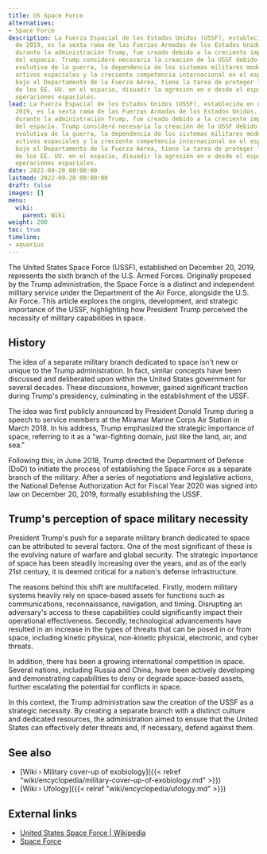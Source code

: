 ```yaml
---
title: US Space Force
alternatives:
- Space Force
description: La Fuerza Espacial de los Estados Unidos (USSF), establecida en diciembre
  de 2019, es la sexta rama de las Fuerzas Armadas de los Estados Unidos. Conceptualizado
  durante la administración Trump, fue creado debido a la creciente importancia estratégica
  del espacio. Trump consideró necesaria la creación de la USSF debido a la naturaleza
  evolutiva de la guerra, la dependencia de los sistemas militares modernos de los
  activos espaciales y la creciente competencia internacional en el espacio. La USSF,
  bajo el Departamento de la Fuerza Aérea, tiene la tarea de proteger los intereses
  de los EE. UU. en el espacio, disuadir la agresión en o desde el espacio y realizar
  operaciones espaciales.
lead: La Fuerza Espacial de los Estados Unidos (USSF), establecida en diciembre de
  2019, es la sexta rama de las Fuerzas Armadas de los Estados Unidos. Conceptualizado
  durante la administración Trump, fue creado debido a la creciente importancia estratégica
  del espacio. Trump consideró necesaria la creación de la USSF debido a la naturaleza
  evolutiva de la guerra, la dependencia de los sistemas militares modernos de los
  activos espaciales y la creciente competencia internacional en el espacio. La USSF,
  bajo el Departamento de la Fuerza Aérea, tiene la tarea de proteger los intereses
  de los EE. UU. en el espacio, disuadir la agresión en o desde el espacio y realizar
  operaciones espaciales.
date: 2022-09-20 00:00:00
lastmod: 2022-09-20 00:00:00
draft: false
images: []
menu:
  wiki:
    parent: Wiki
weight: 200
toc: true
timeline:
- aquarius
---
```


The United States Space Force (USSF), established on December 20, 2019, represents the sixth branch of the U.S. Armed Forces. Originally proposed by the Trump administration, the Space Force is a distinct and independent military service under the Department of the Air Force, alongside the U.S. Air Force. This article explores the origins, development, and strategic importance of the USSF, highlighting how President Trump perceived the necessity of military capabilities in space.

## History

The idea of a separate military branch dedicated to space isn't new or unique to the Trump administration. In fact, similar concepts have been discussed and deliberated upon within the United States government for several decades. These discussions, however, gained significant traction during Trump's presidency, culminating in the establishment of the USSF.

The idea was first publicly announced by President Donald Trump during a speech to service members at the Miramar Marine Corps Air Station in March 2018. In his address, Trump emphasized the strategic importance of space, referring to it as a "war-fighting domain, just like the land, air, and sea."

Following this, in June 2018, Trump directed the Department of Defense (DoD) to initiate the process of establishing the Space Force as a separate branch of the military. After a series of negotiations and legislative actions, the National Defense Authorization Act for Fiscal Year 2020 was signed into law on December 20, 2019, formally establishing the USSF.

## Trump's perception of space military necessity

President Trump's push for a separate military branch dedicated to space can be attributed to several factors. One of the most significant of these is the evolving nature of warfare and global security. The strategic importance of space has been steadily increasing over the years, and as of the early 21st century, it is deemed critical for a nation's defense infrastructure.

The reasons behind this shift are multifaceted. Firstly, modern military systems heavily rely on space-based assets for functions such as communications, reconnaissance, navigation, and timing. Disrupting an adversary's access to these capabilities could significantly impact their operational effectiveness. Secondly, technological advancements have resulted in an increase in the types of threats that can be posed in or from space, including kinetic physical, non-kinetic physical, electronic, and cyber threats.

In addition, there has been a growing international competition in space. Several nations, including Russia and China, have been actively developing and demonstrating capabilities to deny or degrade space-based assets, further escalating the potential for conflicts in space.

In this context, the Trump administration saw the creation of the USSF as a strategic necessity. By creating a separate branch with a distinct culture and dedicated resources, the administration aimed to ensure that the United States can effectively deter threats and, if necessary, defend against them.

## See also

- [Wiki › Military cover-up of exobiology]({{< relref "wiki/encyclopedia/military-cover-up-of-exobiology.md" >}})
- [Wiki › Ufology]({{< relref "wiki/encyclopedia/ufology.md" >}})

## External links

- [United States Space Force | Wikipedia](https://en.wikipedia.org/wiki/United_States_Space_Force)
- [Space Force](https://www.spaceforce.mil/)